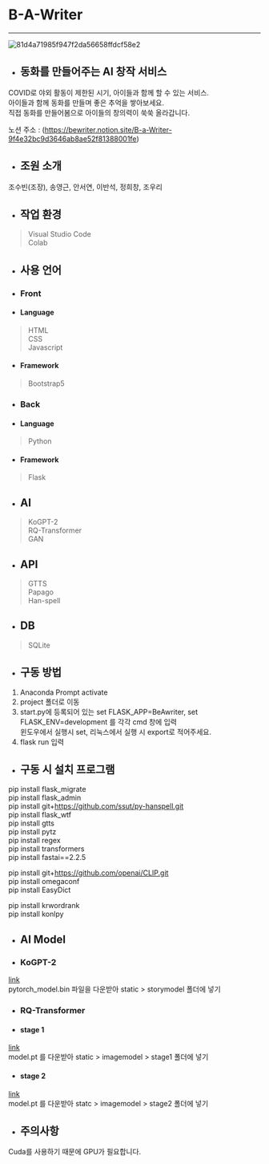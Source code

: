 # B-A-Writer
***
![81d4a71985f947f2da56658ffdcf58e2](https://user-images.githubusercontent.com/28862384/167350120-3ef5ca6d-d6a2-444b-b2c0-ce42567c22a6.jpg)

+ ## 동화를 만들어주는 AI 창작 서비스
COVID로 야외 활동이 제한된 시기, 아이들과 함께 할 수 있는 서비스.<br>
아이들과 함께 동화를 만들며 좋은 추억을 쌓아보세요.<br>
직접 동화를 만들어봄으로 아이들의 창의력이 쑥쑥 올라갑니다.

노션 주소 : (https://bewriter.notion.site/B-a-Writer-9f4e32bc9d3646ab8ae52f81388001fe)

+ ## 조원 소개
조수빈(조장), 송영근, 안서연, 이반석, 정희창, 조우리

+ ## 작업 환경
> Visual Studio Code <br> Colab

+ ## 사용 언어
+ ### Front
+ #### Language
> HTML <br> CSS <br> Javascript
+ #### Framework
> Bootstrap5

+ ### Back
+ #### Language
> Python
+ #### Framework
> Flask

+ ## AI
> KoGPT-2 <br> RQ-Transformer <br> GAN

+ ## API
> GTTS <br> Papago <br> Han-spell

+ ## DB
> SQLite

+ ## 구동 방법
1. Anaconda Prompt activate <br>
2. project 폴더로 이동 <br>
3. start.py에 등록되어 있는 set FLASK_APP=BeAwriter, set FLASK_ENV=development 를 각각 cmd 창에 입력<br>
윈도우에서 실행시 set, 리눅스에서 실행 시 export로 적어주세요.
4. flask run 입력

+ ## 구동 시 설치 프로그램
pip install flask_migrate <br>
pip install flask_admin<br>
pip install git+https://github.com/ssut/py-hanspell.git<br>
pip install flask_wtf<br>
pip install gtts<br>
pip install pytz<br>
pip install regex<br>
pip install transformers<br>
pip install fastai==2.2.5<br>

pip install git+https://github.com/openai/CLIP.git<br>
pip install omegaconf<br>
pip install EasyDict<br>

pip install krwordrank<br>
pip install konlpy<br>

+ ## AI Model
+ ### KoGPT-2
[link](https://drive.google.com/drive/folders/19M-dN7ui3LVTfs3KYqyrTE8OzuJSJu7a?usp=sharing) <br>
pytorch_model.bin 파일을 다운받아 static > storymodel 폴더에 넣기

+ ### RQ-Transformer
+ #### stage 1
[link](https://drive.google.com/drive/folders/19GscvzbL550c7r3fv-EXv715U9qC3DoY) <br>
model.pt 를 다운받아 static > imagemodel > stage1 폴더에 넣기

+ #### stage 2
[link](https://drive.google.com/drive/folders/1ihFHo__HTJzNIDek5UhQGnXNlIyqD8SF) <br>
model.pt 를 다운받아 statc > imagemodel > stage2 폴더에 넣기

+ ## 주의사항
Cuda를 사용하기 때문에 GPU가 필요합니다.
